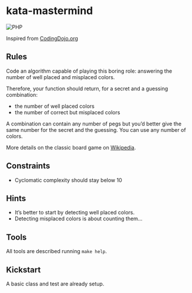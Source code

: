 # kata-mastermind
![PHP](https://github.com/vdebes/kata-mastermind/actions/workflows/php.yml/badge.svg)

Inspired from [CodingDojo.org](https://codingdojo.org/kata/Mastermind/)

## Rules
Code an algorithm capable of playing this boring role: answering the number of well placed and misplaced colors.

Therefore, your function should return, for a secret and a guessing combination:
* the number of well placed colors
* the number of correct but misplaced colors

A combination can contain any number of pegs but you’d better give the same number for the secret and the guessing. You can use any number of colors.

More details on the classic board game on [Wikipedia](https://en.wikipedia.org/wiki/Mastermind_(board_game)).

## Constraints
* Cyclomatic complexity should stay below 10

## Hints
* It’s better to start by detecting well placed colors.
* Detecting misplaced colors is about counting them…

## Tools
All tools are described running ```make help```.

## Kickstart
A basic class and test are already setup.